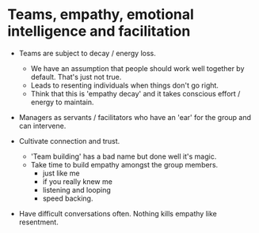# Teams, empathy, emotional intelligence and facilitation

- Teams are subject to decay / energy loss.
  - We have an assumption that people should work well together by default. That's just not true.
  - Leads to resenting individuals when things don't go right.
  - Think that this is 'empathy decay' and it takes conscious effort / energy to maintain.

- Managers as servants / facilitators who have an 'ear' for the group and can intervene.
- Cultivate connection and trust. 
  - 'Team building' has a bad name but done well it's magic.
  - Take time to build empathy amongst the group members. 
    - just like me
    - if you really knew me
    - listening and looping
    - speed backing.
- Have difficult conversations often. Nothing kills empathy like resentment.



